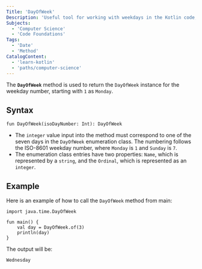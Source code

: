 ```yaml
---
Title: 'DayOfWeek'
Description: 'Useful tool for working with weekdays in the Kotlin code, making it easier to perform various operations and checks related to days of the week.'
Subjects:
  - 'Computer Science'
  - 'Code Foundations'
Tags:
  - 'Date'
  - 'Method'
CatalogContent:
  - 'learn-kotlin'
  - 'paths/computer-science'
---
```


The **`DayOfWeek`** method is used to return the `DayOfWeek` instance for the weekday number, starting with `1` as `Monday`. 

## Syntax

```pseudo
fun DayOfWeek(isoDayNumber: Int): DayOfWeek
```

- The `integer` value input into the method must correspond to one of the seven days in the `DayOfWeek` enumeration class. The numbering follows the ISO-8601 weekday number, where `Monday` is `1` and `Sunday` is `7`. 
- The enumeration class entries have two properties: `Name`, which is represented by a `string`, and the `Ordinal`, which is represented as an `integer`. 

## Example

Here is an example of how to call the `DayOfWeek` method from main: 

```kolin
import java.time.DayOfWeek

fun main() {
    val day = DayOfWeek.of(3)
    println(day)
}
```

The output will be:

```shell
Wednesday
```
